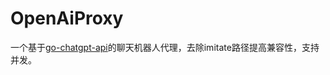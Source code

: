 # OpenAiProxy

一个基于[go-chatgpt-api](https://github.com/linweiyuan/go-chatgpt-api)的聊天机器人代理，去除imitate路径提高兼容性，支持并发。